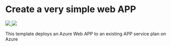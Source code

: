 # Create a very simple web APP

<a href="https://portal.azure.com/#create/Microsoft.Template/uri/https%3A%2F%2Fraw.githubusercontent.com%2FSeryio%2Fazure-demos%2Fmaster%2F200-vnet-testing%2Fazuredeploy.json" target="_blank">
    <img src="http://azuredeploy.net/deploybutton.png"/>
</a>
<a href="http://armviz.io/#/?load=https%3A%2F%2Fraw.githubusercontent.com%2FSeryio%2Fazure-demos%2Fmaster%2F200-vnet-testing%2Fazuredeploy.json" target="_blank">
    <img src="http://armviz.io/visualizebutton.png"/>
</a>

This template deploys an Azure Web APP to an existing APP service plan on Azure

